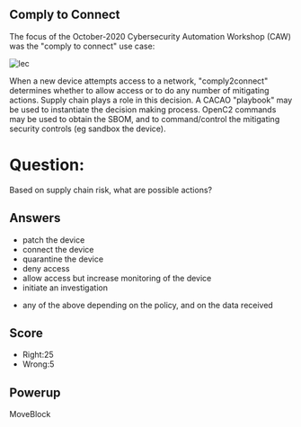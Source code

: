 ## Comply to Connect
The focus of the October-2020
Cybersecurity Automation Workshop (CAW)
was the "comply to connect" use case:

![lec](/images/comply2connect.png)

When a new device attempts access to a network,
"comply2connect" determines whether to allow access
or to do any number of mitigating actions.
Supply chain plays a role in this decision.
A CACAO "playbook" may be used to instantiate the decision making process.
OpenC2 commands may be used to obtain the SBOM, and to
command/control the mitigating security controls (eg sandbox the device).

# Question:
Based on supply chain risk, what are possible actions?

## Answers
- patch the device
- connect the device
- quarantine the device
- deny access
- allow access but increase monitoring of the device
- initiate an investigation
* any of the above depending on the policy, and on the data received

## Score
- Right:25
- Wrong:5

## Powerup
MoveBlock
